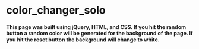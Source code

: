 # color_changer_solo

#### This page was built using jQuery, HTML, and CSS. If you hit the random button a random color will be generated for the background of the page. If you hit the reset button the background will change to white.
